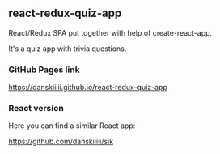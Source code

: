 ## react-redux-quiz-app ##

React/Redux SPA put together with help of create-react-app.

It's a quiz app with trivia questions.

### GitHub Pages link ###

https://danskiiiii.github.io/react-redux-quiz-app

### React version ###

Here you can find a similar React app:

https://github.com/danskiiiii/sik

